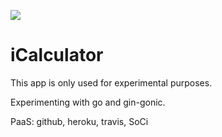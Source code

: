 
![](https://travis-ci.org/kjhnns/iseseminar.svg?branch=master)
# iCalculator
This app is only used for experimental purposes.

Experimenting with go and gin-gonic.

PaaS: github, heroku, travis, SoCi
